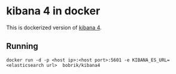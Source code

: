 # kibana 4 in docker

This is dockerized version of [kibana 4](https://github.com/elasticsearch/kibana).

## Running

```
docker run -d -p <host ip>:<host port>:5601 -e KIBANA_ES_URL=<elasticsearch url>  bobrik/kibana4
```
